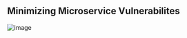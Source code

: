 ## Minimizing Microservice Vulnerabilites
![image](https://github.com/emirhandogandemir/Kubernetes-Notlar/assets/74687192/1b67d4b2-5a55-47a4-8577-af1a688b0c22)
